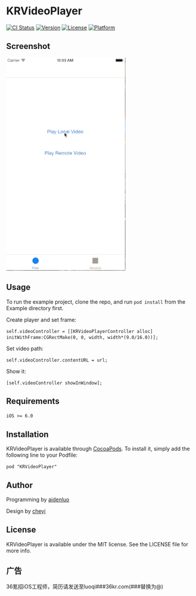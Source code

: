 # KRVideoPlayer

[![CI Status](https://travis-ci.org/36Kr-Mobile/KRVideoPlayer.svg)](https://travis-ci.org/aidenluo/KRVideoPlayer)
[![Version](https://img.shields.io/cocoapods/v/KRVideoPlayer.svg?style=flat)](http://cocoapods.org/pods/KRVideoPlayer)
[![License](https://img.shields.io/cocoapods/l/KRVideoPlayer.svg?style=flat)](http://cocoapods.org/pods/KRVideoPlayer)
[![Platform](https://img.shields.io/cocoapods/p/KRVideoPlayer.svg?style=flat)](http://cocoapods.org/pods/KRVideoPlayer)

## Screenshot

![screenshot](kr_player.gif)

## Usage

To run the example project, clone the repo, and run `pod install` from the Example directory first.

Create player and set frame:

```
self.videoController = [[KRVideoPlayerController alloc] initWithFrame:CGRectMake(0, 0, width, width*(9.0/16.0))];
```

Set video path:

```
self.videoController.contentURL = url;
```

Show it:

```
[self.videoController showInWindow];
```

## Requirements

`iOS >= 6.0`

## Installation

KRVideoPlayer is available through [CocoaPods](http://cocoapods.org). To install
it, simply add the following line to your Podfile:

```
pod "KRVideoPlayer"
```

## Author

Programming by [aidenluo](http://weibo.com/1840543654)

Design by [cheyi](http://weibo.com/322160605)

## License

KRVideoPlayer is available under the MIT license. See the LICENSE file for more info.

## 广告

36氪招iOS工程师，简历请发送至luoqi###36kr.com(###替换为@)